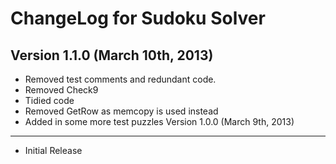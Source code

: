 ChangeLog for Sudoku Solver
===========================

Version 1.1.0 (March 10th, 2013)
--------------------------------

+ Removed test comments and redundant code.
+ Removed Check9
+ Tidied code
+ Removed GetRow as memcopy is used instead
+ Added in some more test puzzles
Version 1.0.0 (March 9th, 2013)
-------------------------------

+ Initial Release

